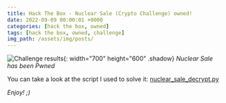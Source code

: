 ```yaml
---
title: Hack The Box - Nuclear Sale (Crypto Challenge) owned!
date: 2022-09-09 00:00:01 +0000
categories: [hack the box, owned]
tags: [hack the box, owned, challenge]
img_path: /assets/img/posts/
---
```


![Challenge results](owned-nuclear-sale.png){: width="700" height="600" .shadow}
_Nuclear Sale has been Pwned_

You can take a look at the script I used to solve it: [nuclear_sale_decrypt.py](https://github.com/rubenhortas/hackthebox/blob/main/nuclearSale/nuclear_sale_decrypt.py)

_Enjoy! ;)_
